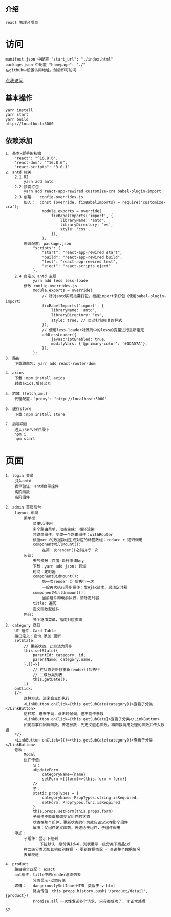 ## 介绍
    react 管理台项目

# 访问
    manifest.json 中配置 "start_url": "./index.html"
    package.json 中配置 "homepage": "./" 
    在github中设置访问地址，然后即可访问
   [点我访问](https://liuer1211.github.io/admin-client_blank/build)
    

## 基本操作
    yarn install
    yarn start
    yarn build
    http://localhost:3000

## 依赖添加
    1. 基本-脚手架初始
        "react": "^16.8.6",
        "react-dom": "^16.8.6",
        "react-scripts": "3.0.1"
    2. antd 相关
        2.1 UI
            yarn add antd
        2.2 按需打包
            yarn add react-app-rewired customize-cra babel-plugin-import
        2.3 创建：  config-overrides.js
            加入：  const {override, fixBabelImports} = require('customize-cra');
                    module.exports = override(
                        fixBabelImports('import', {
                            libraryName: 'antd',
                            libraryDirectory: 'es',
                            style: 'css',
                        }),
                    );
            修改配置: package.json
                "scripts": {
                    "start": "react-app-rewired start",
                    "build": "react-app-rewired build",
                    "test": "react-app-rewired test",
                    "eject": "react-scripts eject"
                },
        2.4 自定义 antd 主题
                yarn add less less-loade
            修改 config-overrides.js
                module.exports = override(
                    // 针对antd实现按需打包，根据import来打包（使用babel-plugin-import）
                    fixBabelImports('import', {
                        libraryName: 'antd',
                        libraryDirectory: 'es',
                        style: true, // 自动打包相关的样式
                    }),
                    // 使用less-loader对源码中的less的变量进行重新指定
                    addLessLoader({
                        javascriptEnabled: true,
                        modifyVars: {'@primary-color': '#1DA57A'},
                    }),
                );
    3. 路由
        下载路由包: yarn add react-router-dom

    4. axios
        下载：npm install axios
        封装axios,后台交互

    5. 跨域 (fetch,xml)
        代理配置："proxy": "http://localhost:5000"
    
    6. 缓存store
        下载：npm install store

    7. 后端项目
        进入/server目录下
        npm i
        npm start

# 页面
    1. login 登录
        引入antd
        表单验证: antd自带控件
        高阶函数
        高阶组件

    2. admin 首页后台
        layout 布局
            菜单栏：
                菜单Ui使用
                多个路由菜单，动态生成: 循环渲染
                非路由组件，变成一个路由组件：withRouter
                根据menu的数据数组生成对应的标签数组：reduce + 递归调用
                componentWillMount():
                    在第一次render()之前执行一次
            头部:
                天气预报：百度-自行申请key
                下载：yarn add json; 跨域
                时间：定时器
                componentDidMount():
                    第一次render（）后执行一次
                    一般再次执行异步操作：发Ajax请求、启动定时器
                componentWillUnmount()：
                    当前组件卸载前执行，清除定时器
                title: 遍历
                定义函数型组件
            内容: 
                多个路由菜单，指向对应页面
    3. category 商品
        UI 组件：Card Table
        接口定义：查询 添加 更新
        setState:
            // 更新状态，此方法为异步
            this.setState({
                parentId: category._id,
                parentName: category.name,
            },()=>{
                // 在状态更新且重新render()后执行
                // 二级分类列表
                this.getDate();
            })
        onClick:
        {/* 
            这种方式，进来会立即执行
            <LinkButton onClick={this.getSubCate(category)}>查看子分类</LinkButton> 
            这种写，进来不调，点击时候调，但不能传参数
            <LinkButton onClick={this.getSubCate}>查看子分类</LinkButton> 
            如何将事件回调函数，传递参数：先定义匿名函数，再函数调用处理的函数并传入数据
        */}
        <LinkButton onClick={()=>this.getSubCate(category)}>查看子分类</LinkButton>
        修改：
            Modal
            组件传值:
                父：
                <UpdateForm 
                    categoryName={name}
                    setForm ={(form)=>{this.form = form}}
                /> 
                子：
                static propTypes = {
                    categoryName: PropTypes.string.isRequired,
                    setForm: PropTypes.func.isRequired
                }      
                this.props.setForm(this.props.form) 
                子组件不能直接改变父组件的状态
                状态在那个组件，更新状态的行为就应该定义在那个组件
                解决：父组件定义函数，传递给子组件，子组件调用
        添加：
            子组件：显示下拉列
                   下拉默认一级分类id=0，列表展示一级分类下商品id
            在二级分类添加其他级别数据 - 更新数据情况 - 查询整个数据情况
            表单校验

    4. product 
        路由完全匹配： exact
        ant组件，title中的render渲染列表
                分页显示-动态传值
        详情：   dangerouslySetInnerHTML 类似于 v-html
                路由传值：this.props.history.push('/product/detail', {product})
                Promise.all 一次性发送多个请求, 只有都成功了, 才正常处理

    67